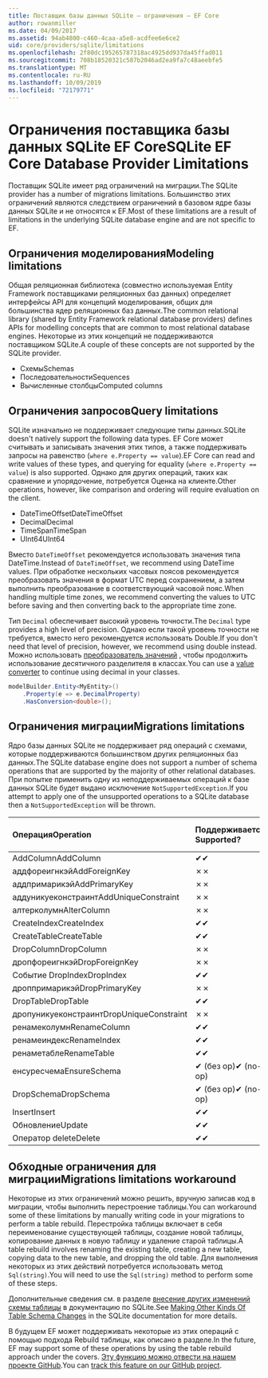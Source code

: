 ```yaml
---
title: Поставщик базы данных SQLite — ограничения — EF Core
author: rowanmiller
ms.date: 04/09/2017
ms.assetid: 94ab4800-c460-4caa-a5e8-acdfee6e6ce2
uid: core/providers/sqlite/limitations
ms.openlocfilehash: 2f80dc195265787318ac4925dd937da45ffad011
ms.sourcegitcommit: 708b18520321c587b2046ad2ea9fa7c48aeebfe5
ms.translationtype: MT
ms.contentlocale: ru-RU
ms.lasthandoff: 10/09/2019
ms.locfileid: "72179771"
---
```

# <a name="sqlite-ef-core-database-provider-limitations"></a><span data-ttu-id="932a6-102">Ограничения поставщика базы данных SQLite EF Core</span><span class="sxs-lookup"><span data-stu-id="932a6-102">SQLite EF Core Database Provider Limitations</span></span>

<span data-ttu-id="932a6-103">Поставщик SQLite имеет ряд ограничений на миграции.</span><span class="sxs-lookup"><span data-stu-id="932a6-103">The SQLite provider has a number of migrations limitations.</span></span> <span data-ttu-id="932a6-104">Большинство этих ограничений являются следствием ограничений в базовом ядре базы данных SQLite и не относятся к EF.</span><span class="sxs-lookup"><span data-stu-id="932a6-104">Most of these limitations are a result of limitations in the underlying SQLite database engine and are not specific to EF.</span></span>

## <a name="modeling-limitations"></a><span data-ttu-id="932a6-105">Ограничения моделирования</span><span class="sxs-lookup"><span data-stu-id="932a6-105">Modeling limitations</span></span>

<span data-ttu-id="932a6-106">Общая реляционная библиотека (совместно используемая Entity Framework поставщиками реляционных баз данных) определяет интерфейсы API для концепций моделирования, общих для большинства ядер реляционных баз данных.</span><span class="sxs-lookup"><span data-stu-id="932a6-106">The common relational library (shared by Entity Framework relational database providers) defines APIs for modelling concepts that are common to most relational database engines.</span></span> <span data-ttu-id="932a6-107">Некоторые из этих концепций не поддерживаются поставщиком SQLite.</span><span class="sxs-lookup"><span data-stu-id="932a6-107">A couple of these concepts are not supported by the SQLite provider.</span></span>

* <span data-ttu-id="932a6-108">Схемы</span><span class="sxs-lookup"><span data-stu-id="932a6-108">Schemas</span></span>
* <span data-ttu-id="932a6-109">Последовательности</span><span class="sxs-lookup"><span data-stu-id="932a6-109">Sequences</span></span>
* <span data-ttu-id="932a6-110">Вычисленные столбцы</span><span class="sxs-lookup"><span data-stu-id="932a6-110">Computed columns</span></span>

## <a name="query-limitations"></a><span data-ttu-id="932a6-111">Ограничения запросов</span><span class="sxs-lookup"><span data-stu-id="932a6-111">Query limitations</span></span>

<span data-ttu-id="932a6-112">SQLite изначально не поддерживает следующие типы данных.</span><span class="sxs-lookup"><span data-stu-id="932a6-112">SQLite doesn't natively support the following data types.</span></span> <span data-ttu-id="932a6-113">EF Core может считывать и записывать значения этих типов, а также поддерживать запросы на равенство (`where e.Property == value`).</span><span class="sxs-lookup"><span data-stu-id="932a6-113">EF Core can read and write values of these types, and querying for equality (`where e.Property == value`) is also supported.</span></span> <span data-ttu-id="932a6-114">Однако для других операций, таких как сравнение и упорядочение, потребуется Оценка на клиенте.</span><span class="sxs-lookup"><span data-stu-id="932a6-114">Other operations, however, like comparison and ordering will require evaluation on the client.</span></span>

* <span data-ttu-id="932a6-115">DateTimeOffset</span><span class="sxs-lookup"><span data-stu-id="932a6-115">DateTimeOffset</span></span>
* <span data-ttu-id="932a6-116">Decimal</span><span class="sxs-lookup"><span data-stu-id="932a6-116">Decimal</span></span>
* <span data-ttu-id="932a6-117">TimeSpan</span><span class="sxs-lookup"><span data-stu-id="932a6-117">TimeSpan</span></span>
* <span data-ttu-id="932a6-118">UInt64</span><span class="sxs-lookup"><span data-stu-id="932a6-118">UInt64</span></span>

<span data-ttu-id="932a6-119">Вместо `DateTimeOffset` рекомендуется использовать значения типа DateTime.</span><span class="sxs-lookup"><span data-stu-id="932a6-119">Instead of `DateTimeOffset`, we recommend using DateTime values.</span></span> <span data-ttu-id="932a6-120">При обработке нескольких часовых поясов рекомендуется преобразовать значения в формат UTC перед сохранением, а затем выполнить преобразование в соответствующий часовой пояс.</span><span class="sxs-lookup"><span data-stu-id="932a6-120">When handling multiple time zones, we recommend converting the values to UTC before saving and then converting back to the appropriate time zone.</span></span>

<span data-ttu-id="932a6-121">Тип `Decimal` обеспечивает высокий уровень точности.</span><span class="sxs-lookup"><span data-stu-id="932a6-121">The `Decimal` type provides a high level of precision.</span></span> <span data-ttu-id="932a6-122">Однако если такой уровень точности не требуется, вместо него рекомендуется использовать Double.</span><span class="sxs-lookup"><span data-stu-id="932a6-122">If you don't need that level of precision, however, we recommend using double instead.</span></span> <span data-ttu-id="932a6-123">Можно использовать [преобразователь значений](../../modeling/value-conversions.md) , чтобы продолжить использование десятичного разделителя в классах.</span><span class="sxs-lookup"><span data-stu-id="932a6-123">You can use a [value converter](../../modeling/value-conversions.md) to continue using decimal in your classes.</span></span>

``` csharp
modelBuilder.Entity<MyEntity>()
    .Property(e => e.DecimalProperty)
    .HasConversion<double>();
```

## <a name="migrations-limitations"></a><span data-ttu-id="932a6-124">Ограничения миграции</span><span class="sxs-lookup"><span data-stu-id="932a6-124">Migrations limitations</span></span>

<span data-ttu-id="932a6-125">Ядро базы данных SQLite не поддерживает ряд операций с схемами, которые поддерживаются большинством других реляционных баз данных.</span><span class="sxs-lookup"><span data-stu-id="932a6-125">The SQLite database engine does not support a number of schema operations that are supported by the majority of other relational databases.</span></span> <span data-ttu-id="932a6-126">При попытке применить одну из неподдерживаемых операций к базе данных SQLite будет выдано исключение `NotSupportedException`.</span><span class="sxs-lookup"><span data-stu-id="932a6-126">If you attempt to apply one of the unsupported operations to a SQLite database then a `NotSupportedException` will be thrown.</span></span>

| <span data-ttu-id="932a6-127">Операция</span><span class="sxs-lookup"><span data-stu-id="932a6-127">Operation</span></span>            | <span data-ttu-id="932a6-128">Поддерживается?</span><span class="sxs-lookup"><span data-stu-id="932a6-128">Supported?</span></span> | <span data-ttu-id="932a6-129">Требуется версия</span><span class="sxs-lookup"><span data-stu-id="932a6-129">Requires version</span></span> |
|:---------------------|:-----------|:-----------------|
| <span data-ttu-id="932a6-130">AddColumn</span><span class="sxs-lookup"><span data-stu-id="932a6-130">AddColumn</span></span>            | <span data-ttu-id="932a6-131">✔</span><span class="sxs-lookup"><span data-stu-id="932a6-131">✔</span></span>          | <span data-ttu-id="932a6-132">1.0</span><span class="sxs-lookup"><span data-stu-id="932a6-132">1.0</span></span>              |
| <span data-ttu-id="932a6-133">аддфореигнкэй</span><span class="sxs-lookup"><span data-stu-id="932a6-133">AddForeignKey</span></span>        | <span data-ttu-id="932a6-134">✗</span><span class="sxs-lookup"><span data-stu-id="932a6-134">✗</span></span>          |                  |
| <span data-ttu-id="932a6-135">аддпримарикэй</span><span class="sxs-lookup"><span data-stu-id="932a6-135">AddPrimaryKey</span></span>        | <span data-ttu-id="932a6-136">✗</span><span class="sxs-lookup"><span data-stu-id="932a6-136">✗</span></span>          |                  |
| <span data-ttu-id="932a6-137">аддуникуеконстраинт</span><span class="sxs-lookup"><span data-stu-id="932a6-137">AddUniqueConstraint</span></span>  | <span data-ttu-id="932a6-138">✗</span><span class="sxs-lookup"><span data-stu-id="932a6-138">✗</span></span>          |                  |
| <span data-ttu-id="932a6-139">алтерколумн</span><span class="sxs-lookup"><span data-stu-id="932a6-139">AlterColumn</span></span>          | <span data-ttu-id="932a6-140">✗</span><span class="sxs-lookup"><span data-stu-id="932a6-140">✗</span></span>          |                  |
| <span data-ttu-id="932a6-141">CreateIndex</span><span class="sxs-lookup"><span data-stu-id="932a6-141">CreateIndex</span></span>          | <span data-ttu-id="932a6-142">✔</span><span class="sxs-lookup"><span data-stu-id="932a6-142">✔</span></span>          | <span data-ttu-id="932a6-143">1.0</span><span class="sxs-lookup"><span data-stu-id="932a6-143">1.0</span></span>              |
| <span data-ttu-id="932a6-144">CreateTable</span><span class="sxs-lookup"><span data-stu-id="932a6-144">CreateTable</span></span>          | <span data-ttu-id="932a6-145">✔</span><span class="sxs-lookup"><span data-stu-id="932a6-145">✔</span></span>          | <span data-ttu-id="932a6-146">1.0</span><span class="sxs-lookup"><span data-stu-id="932a6-146">1.0</span></span>              |
| <span data-ttu-id="932a6-147">DropColumn</span><span class="sxs-lookup"><span data-stu-id="932a6-147">DropColumn</span></span>           | <span data-ttu-id="932a6-148">✗</span><span class="sxs-lookup"><span data-stu-id="932a6-148">✗</span></span>          |                  |
| <span data-ttu-id="932a6-149">дропфореигнкэй</span><span class="sxs-lookup"><span data-stu-id="932a6-149">DropForeignKey</span></span>       | <span data-ttu-id="932a6-150">✗</span><span class="sxs-lookup"><span data-stu-id="932a6-150">✗</span></span>          |                  |
| <span data-ttu-id="932a6-151">Событие DropIndex</span><span class="sxs-lookup"><span data-stu-id="932a6-151">DropIndex</span></span>            | <span data-ttu-id="932a6-152">✔</span><span class="sxs-lookup"><span data-stu-id="932a6-152">✔</span></span>          | <span data-ttu-id="932a6-153">1.0</span><span class="sxs-lookup"><span data-stu-id="932a6-153">1.0</span></span>              |
| <span data-ttu-id="932a6-154">дроппримарикэй</span><span class="sxs-lookup"><span data-stu-id="932a6-154">DropPrimaryKey</span></span>       | <span data-ttu-id="932a6-155">✗</span><span class="sxs-lookup"><span data-stu-id="932a6-155">✗</span></span>          |                  |
| <span data-ttu-id="932a6-156">DropTable</span><span class="sxs-lookup"><span data-stu-id="932a6-156">DropTable</span></span>            | <span data-ttu-id="932a6-157">✔</span><span class="sxs-lookup"><span data-stu-id="932a6-157">✔</span></span>          | <span data-ttu-id="932a6-158">1.0</span><span class="sxs-lookup"><span data-stu-id="932a6-158">1.0</span></span>              |
| <span data-ttu-id="932a6-159">дропуникуеконстраинт</span><span class="sxs-lookup"><span data-stu-id="932a6-159">DropUniqueConstraint</span></span> | <span data-ttu-id="932a6-160">✗</span><span class="sxs-lookup"><span data-stu-id="932a6-160">✗</span></span>          |                  |
| <span data-ttu-id="932a6-161">ренамеколумн</span><span class="sxs-lookup"><span data-stu-id="932a6-161">RenameColumn</span></span>         | <span data-ttu-id="932a6-162">✔</span><span class="sxs-lookup"><span data-stu-id="932a6-162">✔</span></span>          | <span data-ttu-id="932a6-163">2.2.2</span><span class="sxs-lookup"><span data-stu-id="932a6-163">2.2.2</span></span>            |
| <span data-ttu-id="932a6-164">ренамеиндекс</span><span class="sxs-lookup"><span data-stu-id="932a6-164">RenameIndex</span></span>          | <span data-ttu-id="932a6-165">✔</span><span class="sxs-lookup"><span data-stu-id="932a6-165">✔</span></span>          | <span data-ttu-id="932a6-166">2.1</span><span class="sxs-lookup"><span data-stu-id="932a6-166">2.1</span></span>              |
| <span data-ttu-id="932a6-167">ренаметабле</span><span class="sxs-lookup"><span data-stu-id="932a6-167">RenameTable</span></span>          | <span data-ttu-id="932a6-168">✔</span><span class="sxs-lookup"><span data-stu-id="932a6-168">✔</span></span>          | <span data-ttu-id="932a6-169">1.0</span><span class="sxs-lookup"><span data-stu-id="932a6-169">1.0</span></span>              |
| <span data-ttu-id="932a6-170">енсуресчема</span><span class="sxs-lookup"><span data-stu-id="932a6-170">EnsureSchema</span></span>         | <span data-ttu-id="932a6-171">✔ (без op)</span><span class="sxs-lookup"><span data-stu-id="932a6-171">✔ (no-op)</span></span>  | <span data-ttu-id="932a6-172">2.0</span><span class="sxs-lookup"><span data-stu-id="932a6-172">2.0</span></span>              |
| <span data-ttu-id="932a6-173">DropSchema</span><span class="sxs-lookup"><span data-stu-id="932a6-173">DropSchema</span></span>           | <span data-ttu-id="932a6-174">✔ (без op)</span><span class="sxs-lookup"><span data-stu-id="932a6-174">✔ (no-op)</span></span>  | <span data-ttu-id="932a6-175">2.0</span><span class="sxs-lookup"><span data-stu-id="932a6-175">2.0</span></span>              |
| <span data-ttu-id="932a6-176">Insert</span><span class="sxs-lookup"><span data-stu-id="932a6-176">Insert</span></span>               | <span data-ttu-id="932a6-177">✔</span><span class="sxs-lookup"><span data-stu-id="932a6-177">✔</span></span>          | <span data-ttu-id="932a6-178">2.0</span><span class="sxs-lookup"><span data-stu-id="932a6-178">2.0</span></span>              |
| <span data-ttu-id="932a6-179">Обновление</span><span class="sxs-lookup"><span data-stu-id="932a6-179">Update</span></span>               | <span data-ttu-id="932a6-180">✔</span><span class="sxs-lookup"><span data-stu-id="932a6-180">✔</span></span>          | <span data-ttu-id="932a6-181">2.0</span><span class="sxs-lookup"><span data-stu-id="932a6-181">2.0</span></span>              |
| <span data-ttu-id="932a6-182">Оператор delete</span><span class="sxs-lookup"><span data-stu-id="932a6-182">Delete</span></span>               | <span data-ttu-id="932a6-183">✔</span><span class="sxs-lookup"><span data-stu-id="932a6-183">✔</span></span>          | <span data-ttu-id="932a6-184">2.0</span><span class="sxs-lookup"><span data-stu-id="932a6-184">2.0</span></span>              |

## <a name="migrations-limitations-workaround"></a><span data-ttu-id="932a6-185">Обходные ограничения для миграции</span><span class="sxs-lookup"><span data-stu-id="932a6-185">Migrations limitations workaround</span></span>

<span data-ttu-id="932a6-186">Некоторые из этих ограничений можно решить, вручную записав код в миграции, чтобы выполнить перестроение таблицы.</span><span class="sxs-lookup"><span data-stu-id="932a6-186">You can workaround some of these limitations by manually writing code in your migrations to perform a table rebuild.</span></span> <span data-ttu-id="932a6-187">Перестройка таблицы включает в себя переименование существующей таблицы, создание новой таблицы, копирование данных в новую таблицу и удаление старой таблицы.</span><span class="sxs-lookup"><span data-stu-id="932a6-187">A table rebuild involves renaming the existing table, creating a new table, copying data to the new table, and dropping the old table.</span></span> <span data-ttu-id="932a6-188">Для выполнения некоторых из этих действий потребуется использовать метод `Sql(string)`.</span><span class="sxs-lookup"><span data-stu-id="932a6-188">You will need to use the `Sql(string)` method to perform some of these steps.</span></span>

<span data-ttu-id="932a6-189">Дополнительные сведения см. в разделе [внесение других изменений схемы таблицы](https://sqlite.org/lang_altertable.html#otheralter) в документацию по SQLite.</span><span class="sxs-lookup"><span data-stu-id="932a6-189">See [Making Other Kinds Of Table Schema Changes](https://sqlite.org/lang_altertable.html#otheralter) in the SQLite documentation for more details.</span></span>

<span data-ttu-id="932a6-190">В будущем EF может поддерживать некоторые из этих операций с помощью подхода Rebuild таблицы, как описано в разделе.</span><span class="sxs-lookup"><span data-stu-id="932a6-190">In the future, EF may support some of these operations by using the table rebuild approach under the covers.</span></span> <span data-ttu-id="932a6-191">[Эту функцию можно отвести на нашем проекте GitHub](https://github.com/aspnet/EntityFrameworkCore/issues/329).</span><span class="sxs-lookup"><span data-stu-id="932a6-191">You can [track this feature on our GitHub project](https://github.com/aspnet/EntityFrameworkCore/issues/329).</span></span>
